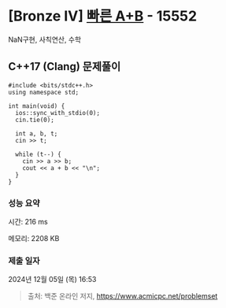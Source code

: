 # [Bronze IV] [빠른 A+B](https://www.acmicpc.net/problem/15552) - 15552 

NaN구현, 사칙연산, 수학

## C++17 (Clang) 문제풀이

```C++17 (Clang)
#include <bits/stdc++.h>
using namespace std;

int main(void) {
  ios::sync_with_stdio(0);
  cin.tie(0);

  int a, b, t;
  cin >> t;

  while (t--) {
    cin >> a >> b;
    cout << a + b << "\n";
  }  
}
```

### 성능 요약

시간: 216 ms

메모리: 2208 KB

### 제출 일자

2024년 12월 05일 (목) 16:53

> 출처: 백준 온라인 저지, https://www.acmicpc.net/problemset 

